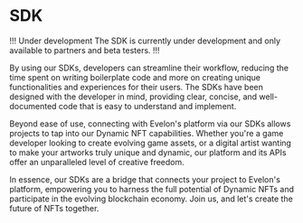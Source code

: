 # SDK
!!! Under development
The SDK is currently under development and only available to partners and beta testers.
!!!

By using our SDKs, developers can streamline their workflow, reducing the time spent on writing boilerplate code and more on creating unique functionalities and experiences for their users. The SDKs have been designed with the developer in mind, providing clear, concise, and well-documented code that is easy to understand and implement.

Beyond ease of use, connecting with Evelon's platform via our SDKs allows projects to tap into our Dynamic NFT capabilities. Whether you're a game developer looking to create evolving game assets, or a digital artist wanting to make your artworks truly unique and dynamic, our platform and its APIs offer an unparalleled level of creative freedom.

In essence, our SDKs are a bridge that connects your project to Evelon's platform, empowering you to harness the full potential of Dynamic NFTs and participate in the evolving blockchain economy. Join us, and let's create the future of NFTs together.